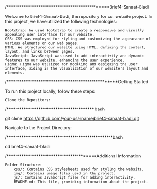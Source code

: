 /***********************************************Brief4-Sanaat-Bladi

Welcome to Brief4-Sanaat-Bladi, the repository for our website project. In this project, we have utilized the following technologies:

    Bootstrap: We used Bootstrap to create a responsive and visually appealing user interface for our website.
    CSS: CSS was employed for styling and customizing the appearance of various elements on our web pages.
    HTML: We structured our website using HTML, defining the content, layout, and links between pages.
    JavaScript: JavaScript was used to add interactivity and dynamic features to our website, enhancing the user experience.
    Figma: Figma was utilized for modeling and designing the user interface, aiding in the visualization of our website's layout and elements.

/***************************************************Getting Started

To run this project locally, follow these steps:

    Clone the Repository:

   /***************************************** bash

git clone https://github.com/your-username/brief4-sanaat-bladi.git

Navigate to the Project Directory:

/**************************************************bash

cd brief4-sanaat-bladi




/*****************************************Additional Information

    Folder Structure:
        css/: Contains CSS stylesheets used for styling the website.
        img/: Contains image files used in the project.
        js/: Contains JavaScript files for adding interactivity.
        README.md: This file, providing information about the project.
